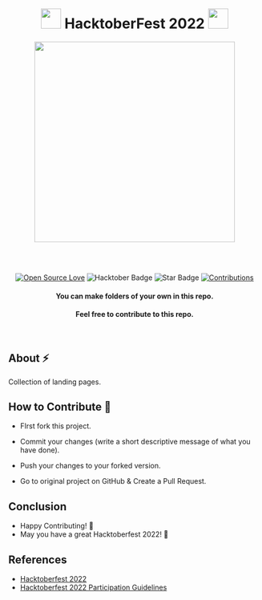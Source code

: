 <h1 align="center"> <img src= "https://octodex.github.com/images/original.png" width= "40" /> HacktoberFest 2022 <img src="https://octodex.github.com/images/original.png" width= "40" /> </h1>



<div align="center">

<img src= "https://github.com/prabhurohiths/web-hacktoberfest2022/blob/main/Assets/Hfest-Logo-2-Color-Manga.png" width= "400"/>

<br> <br>

[![Open Source Love](https://firstcontributions.github.io/open-source-badges/badges/open-source-v1/open-source.svg)](https://github.com/MrKrishnaAgarwal/Hacktoberfest2022)
<img src="https://img.shields.io/badge/HacktoberFest-2022-blueviolet" alt="Hacktober Badge"/>
<img src="https://img.shields.io/static/v1?label=%E2%AD%90&message=If%20Useful&style=style=flat&color=BC4E99" alt="Star Badge"/>
<a href="" ><img src="https://img.shields.io/badge/Contributions-welcome-green.svg?style=flat&logo=github" alt="Contributions" /></a>
<h4>You can make folders of your own in this repo.</h4>


<h4> Feel free to contribute to this repo.</h4>

</div>

<br>

## About :zap:
Collection of landing pages.

## How to Contribute :dart:

- FIrst fork this project.

- Commit your changes (write a short descriptive message of what you have done).

- Push your changes to your forked version.

- Go to original project on GitHub & Create a Pull Request.

## Conclusion

- Happy Contributing! 🎉 
- May you have a great Hacktoberfest 2022! 🎉

## References

- [Hacktoberfest 2022](https://hacktoberfest.digitalocean.com)
- [Hacktoberfest 2022 Participation Guidelines](https://hacktoberfest.com/participation)

